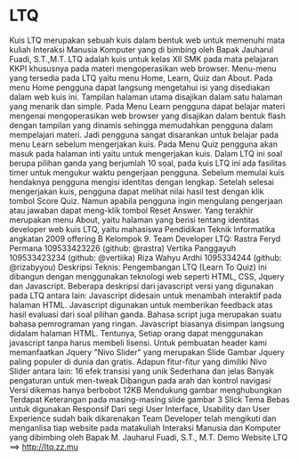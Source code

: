 LTQ
===

Kuis LTQ merupakan sebuah kuis dalam bentuk web untuk memenuhi mata kuliah Interaksi Manusia Komputer yang di bimbing oleh Bapak Jauharul Fuadi, S.T.,M.T. LTQ adalah kuis untuk kelas XII SMK pada mata pelajaran KKPI khususnya pada materi mengoperasikan web browser.           Menu-menu yang tersedia pada LTQ yaitu menu Home, Learn, Quiz dan About. Pada menu Home pengguna dapat langsung mengetahui isi yang disediakan dalam web kuis ini. Tampilan halaman utama disajikan dalam satu halaman yang menarik dan simple. Pada Menu Learn pengguna dapat belajar materi mengenai mengoperasikan web browser yang disajikan dalam bentuk flash dengan tampilan yang dinamis sehingga memudahkan pengguna dalam mempelajari materi. Jadi pengguna sangat disarankan untuk belajar pada menu Learn sebelum mengerjakan kuis. Pada Menu Quiz pengguna akan masuk pada halaman inti yaitu untuk mengerjakan kuis.           Dalam LTQ ini soal berupa pilihan ganda yang berjumlah 10 soal, pada kuis LTQ ini ada fasilitas timer untuk mengukur waktu pengerjaan pengguna. Sebelum memulai kuis hendaknya pengguna mengisi identitas dengan lengkap. Setelah selesai mengerjakan kuis, pengguna dapat melihat nilai hasil test dengan klik tombol Score Quiz. Namun apabila pengguna ingin mengulang pengerjaan atau jawaban dapat meng-klik tombol Reset Answer. Yang terakhir merupakan menu About, yaitu halaman yang berisi tentang identitas developer web kuis LTQ, yaitu mahasiswa Pendidikan Teknik Informatika angkatan 2009 offering B Kelompok 9.  Team Developer LTQ:  Rastra Feryd Permana 109533423226 (github: @rastra) Vertika Panggayuh 109533423234 (github: @vertiika) Riza Wahyu Ardhi 1095334244 (github: @rizabyyou) Deskripsi Teknis: Pengembangan LTQ (Learn To Quiz) ini dibangun dengan menggunakan teknologi web seperti HTML, CSS, Jquery dan Javascript. Beberapa deskripsi dari javascript versi yang digunakan pada LTQ antara lain:  Javascript didesain untuk menambah interaktif pada halaman HTML. Javascript digunakan untuk memberikan feedback atas hasil evaluasi dari soal pilihan ganda. Bahasa script juga merupakan suatu bahasa pemrograman yang ringan. Javascript biasanya disimpan langsung didalam halaman HTML. Tentunya, Setiap orang dapat menggunakan javascript tanpa harus membeli lisensi. Untuk pembuatan header kami memanfaatkan Jquery "Nivo Slider" yang merupakan Slide Gambar Jquery paling populer di dunia dan gratis. Adapun fitur-fitur yang dimiliki Nivo Slider antara lain:  16 efek transisi yang unik Sederhana dan jelas Banyak pengaturan untuk men-tweak Dibangun pada arah dan kontrol navigasi Versi dikemas hanya berbobot 12KB Mendukung gambar menghubungkan Terdapat Keterangan pada masing-masing slide gambar 3 Slick Tema Bebas untuk digunakan Responsif Dari segi User Interface, Usability dan User Experience sudah baik dikarenakan Team Developer telah mengikuti dan menganlisa tiap website pada matakuliah Interaksi Manusia dan Komputer yang dibimbing oleh Bapak M. Jauharul Fuadi, S.T., M.T.  Demo Website LTQ ==> http://ltq.zz.mu